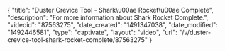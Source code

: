 {
    "title": "Duster Crevice Tool - Shark\u00ae Rocket\u00ae Complete",
    "description": "For more information about Shark Rocket Complete.",
    "videoid": "87563275",
    "date_created": "1491347038",
    "date_modified": "1492446581",
    "type": "captivate",
    "layout": "video",
    "url": "\/v\/duster-crevice-tool-shark-rocket-complete\/87563275"
}